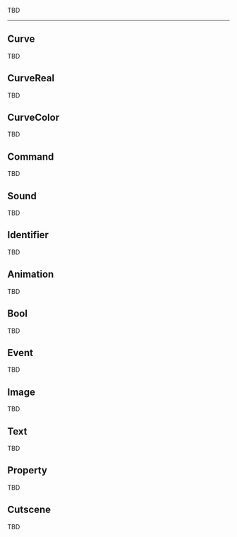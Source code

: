 TBD

___

## Curve

TBD

## CurveReal

TBD

## CurveColor

TBD

## Command

TBD

## Sound

TBD

## Identifier

TBD

## Animation

TBD

## Bool

TBD

## Event

TBD

## Image

TBD

## Text

TBD

## Property

TBD

## Cutscene

TBD